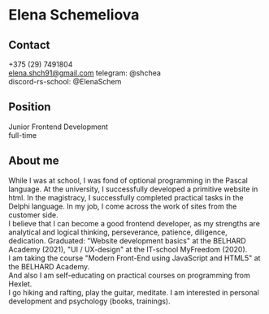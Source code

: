 # Elena Schemeliova
## Contact
+375 (29) 7491804  
elena.shch91@gmail.com
telegram: @shchea  
discord-rs-school: @ElenaSchem
## Position
Junior Frontend Development  
full-time  

## About me
While I was at school, I was fond of optional programming in the Pascal language. At the university, I successfully developed a primitive website in html. In the magistracy, I successfully completed practical tasks in the Delphi language. In my job, I come across the work of sites from the customer side.  
I believe that I can become a good frontend developer, as my strengths are analytical and logical thinking, perseverance, patience, diligence, dedication. Graduated: "Website development basics" at the BELHARD Academy (2021), "UI / UX-design" at the IT-school MyFreedom (2020).  
I am taking the course "Modern Front-End using JavaScript and HTML5" at the BELHARD Academy.  
And also I am self-educating on practical courses on programming from Hexlet.  
I go hiking and rafting, play the guitar, meditate. I am interested in personal development and psychology (books, trainings).

